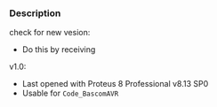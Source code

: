 ### Description

check for new vesion:
- Do this by receiving

v1.0:
- Last opened with Proteus 8 Professional v8.13 SP0
- Usable for `Code_BascomAVR`